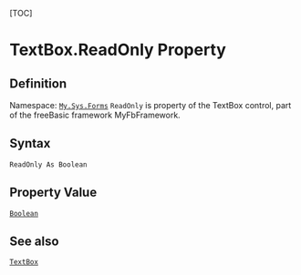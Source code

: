 [TOC]
# TextBox.ReadOnly Property

## Definition
Namespace: [`My.Sys.Forms`](My.Sys.Forms.md)
`ReadOnly` is property of the TextBox control, part of the freeBasic framework MyFbFramework.
## Syntax
```freeBasic
ReadOnly As Boolean
```
## Property Value
[`Boolean`]("https://www.freebasic.net/wiki/KeyPgBoolean")
## See also
[`TextBox`](TextBox.md)
